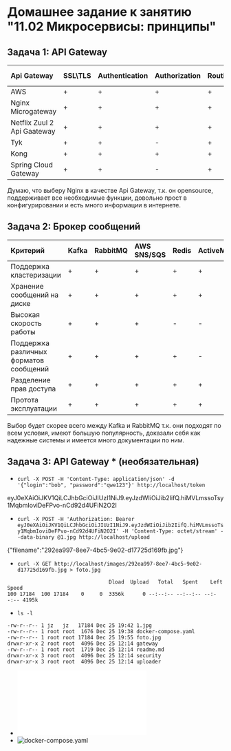 # Домашнее задание к занятию "11.02 Микросервисы: принципы"

## Задача 1: API Gateway


| Api Gateway | SSL\TLS | Authentication | Authorization | Routing | Load balancing| Opensource |
| :--- | :--- | :--- | :--- | :--- | :--- | :--- |
| AWS | + | + | + | + | + | - | 
| Nginx Microgateway | + | + | + | + | + | + |
| Netflix Zuul 2 Api Gaateway | + | + | + | + | + | + |
| Tyk | + | + | - | + | + | + |
| Kong | + | + | + | + | + | + |
| Spring Cloud Gateway | + | + | - | + | + | + |

Думаю, что выберу Nginx в качестве Api Gateway, т.к. он opensource, поддерживает все необходимые функции, довольно прост в конфигурировании и есть много информации в интернете.


## Задача 2: Брокер сообщений

| Критерий | Kafka | RabbitMQ | AWS SNS/SQS | Redis | ActiveMQ | SwiftMQ |
| :--- | :--- | :--- | :--- | :--- | :--- | :--- |
| Поддержка кластеризации | + | + | + | + | + | + |
| Хранение сообщений на диске | + | + | + | + | + | + |
| Высокая скорость работы | + | + | + | - | - | + |
| Поддержка различных форматов сообщений | + | + | + | + | - | + |
| Разделение прав доступа | + | + | + | + | + | + |
| Протота эксплуатации | + | + | + | + | + | - |

Выбор будет скорее всего между Kafka и RabbitMQ т.к. они подходят по всем условия, имеют большую популярность, доказали себя как надежные системы и имеется много документации по ним.

## Задача 3: API Gateway * (необязательная)

- `curl -X POST -H 'Content-Type: application/json' -d '{"login":"bob", "password":"qwe123"}' http://localhost/token`

eyJ0eXAiOiJKV1QiLCJhbGciOiJIUzI1NiJ9.eyJzdWIiOiJib2IifQ.hiMVLmssoTsy1MqbmIoviDeFPvo-nCd92d4UFiN2O2I

- `curl -X POST -H 'Authorization: Bearer eyJ0eXAiOiJKV1QiLCJhbGciOiJIUzI1NiJ9.eyJzdWIiOiJib2IifQ.hiMVLmssoTsy1MqbmIoviDeFPvo-nCd92d4UFiN2O2I' -H 'Content-Type: octet/stream' --data-binary @1.jpg http://localhost/upload`

{"filename":"292ea997-8ee7-4bc5-9e02-d17725d169fb.jpg"}

- `curl -X GET http://localhost/images/292ea997-8ee7-4bc5-9e02-d17725d169fb.jpg > foto.jpg`
```  % Total    % Received % Xferd  Average Speed   Time    Time     Time  Current
                                 Dload  Upload   Total   Spent    Left  Speed
100 17184  100 17184    0     0  3356k      0 --:--:-- --:--:-- --:--:-- 4195k
```
- `ls -l`
```
-rw-r--r-- 1 jz   jz   17184 Dec 25 19:42 1.jpg
-rw-r--r-- 1 root root  1676 Dec 25 19:38 docker-compose.yaml
-rw-r--r-- 1 root root 17184 Dec 25 19:55 foto.jpg
drwxr-xr-x 2 root root  4096 Dec 25 12:14 gateway
-rw-r--r-- 1 root root  1719 Dec 25 12:14 readme.md
drwxr-xr-x 3 root root  4096 Dec 25 12:14 security
drwxr-xr-x 3 root root  4096 Dec 25 12:14 uploader
```
- ![nginx.conf](11-microservices-02-principles/gateway/nginx.conf)
- ![docker-compose.yaml](11-microservices-02-principles/docker-compose.yaml)